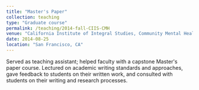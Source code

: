 ```yaml
---
title: "Master's Paper"
collection: teaching
type: "Graduate course"
permalink: /teaching/2014-fall-CIIS-CMH
venue: "California Institute of Integral Studies, Community Mental Health M.A."
date: 2014-08-25
location: "San Francisco, CA"
---
```



Served as teaching assistant; helped faculty with a capstone Master's paper course. Lectured on academic writing standards and approaches, gave feedback to students on their written work, and consulted with students on their writing and research processes.